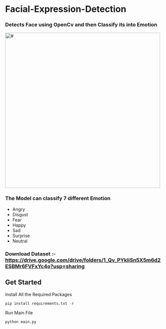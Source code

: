 # Facial-Expression-Detection

### Detects Face using OpenCv and then Classify its into Emotion

<img src = "./videos/Working_Demo_GIF.gif" width = 500px height=500px alt = "#"/>

### The Model can classify 7 different Emotion

* Angry
* Disgust
* Fear
* Happy
* Sad
* Surprise
* Neutral

### Download Dataset :- https://drive.google.com/drive/folders/1_Qv_PYkIiSn5X5m6d2ESBMr6FVFxYc4o?usp=sharing


## Get Started 
Install All the Required Packages
```python
pip install requirements.txt -r 
```
Run Main File
```python
python main.py
```

